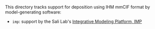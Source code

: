 This directory tracks support for deposition using IHM mmCIF format
by model-generating software:

 - `imp`: support by the Sali Lab's [Integrative Modeling Platform, IMP](https://integrativemodeling.org)


